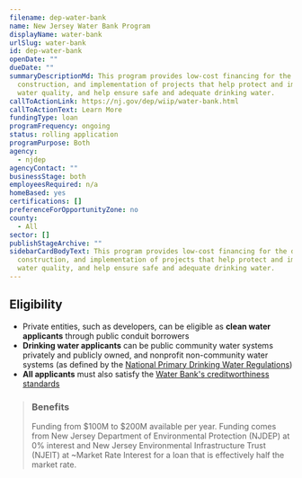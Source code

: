 ```yaml
---
filename: dep-water-bank
name: New Jersey Water Bank Program
displayName: water-bank
urlSlug: water-bank
id: dep-water-bank
openDate: ""
dueDate: ""
summaryDescriptionMd: This program provides low-cost financing for the design,
  construction, and implementation of projects that help protect and improve
  water quality, and help ensure safe and adequate drinking water.
callToActionLink: https://nj.gov/dep/wiip/water-bank.html
callToActionText: Learn More
fundingType: loan
programFrequency: ongoing
status: rolling application
programPurpose: Both
agency:
  - njdep
agencyContact: ""
businessStage: both
employeesRequired: n/a
homeBased: yes
certifications: []
preferenceForOpportunityZone: no
county:
  - All
sector: []
publishStageArchive: ""
sidebarCardBodyText: This program provides low-cost financing for the design,
  construction, and implementation of projects that help protect and improve
  water quality, and help ensure safe and adequate drinking water.
---
```


## Eligibility

- Private entities, such as developers, can be eligible as **clean water applicants** through public conduit borrowers
- **Drinking water applicants** can be public community water systems privately and publicly owned, and nonprofit non-community water systems (as defined by the [National Primary Drinking Water Regulations](https://www.epa.gov/ground-water-and-drinking-water/national-primary-drinking-water-regulations))
- **All applicants** must also satisfy the [Water Bank's creditworthiness standards](https://cdn.njib.gov/njib/policies/njib_credit_policy_2018.pdf)

> ### Benefits
>
> Funding from $100M to $200M available per year. Funding comes from New Jersey Department of Environmental Protection (NJDEP) at 0% interest and New Jersey Environmental Infrastructure Trust (NJEIT) at ~Market Rate Interest for a loan that is effectively half the market rate.
